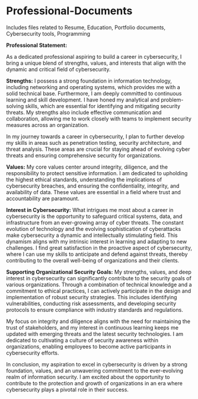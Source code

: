 # Professional-Documents
Includes files related to Resume, Education, Portfolio documents, Cybersecurity tools, Programming 

<B>Professional Statement:</B>

As a dedicated professional aspiring to build a career in cybersecurity, I bring a unique blend of strengths, values, and interests that align with the dynamic and critical field of cybersecurity.

<B>Strengths:</B>
I possess a strong foundation in information technology, including networking and operating systems, which provides me with a solid technical base. Furthermore, I am deeply committed to continuous learning and skill development. I have honed my analytical and problem-solving skills, which are essential for identifying and mitigating security threats. My strengths also include effective communication and collaboration, allowing me to work closely with teams to implement security measures across an organization.

In my journey towards a career in cybersecurity, I plan to further develop my skills in areas such as penetration testing, security architecture, and threat analysis. These areas are crucial for staying ahead of evolving cyber threats and ensuring comprehensive security for organizations.

<B>Values:</B>
My core values center around integrity, diligence, and the responsibility to protect sensitive information. I am dedicated to upholding the highest ethical standards, understanding the implications of cybersecurity breaches, and ensuring the confidentiality, integrity, and availability of data. These values are essential in a field where trust and accountability are paramount.

<B>Interest in Cybersecurity:</B>
What intrigues me most about a career in cybersecurity is the opportunity to safeguard critical systems, data, and infrastructure from an ever-growing array of cyber threats. The constant evolution of technology and the evolving sophistication of cyberattacks make cybersecurity a dynamic and intellectually stimulating field. This dynamism aligns with my intrinsic interest in learning and adapting to new challenges. I find great satisfaction in the proactive aspect of cybersecurity, where I can use my skills to anticipate and defend against threats, thereby contributing to the overall well-being of organizations and their clients.

<B>Supporting Organizational Security Goals:</B>
My strengths, values, and deep interest in cybersecurity can significantly contribute to the security goals of various organizations. Through a combination of technical knowledge and a commitment to ethical practices, I can actively participate in the design and implementation of robust security strategies. This includes identifying vulnerabilities, conducting risk assessments, and developing security protocols to ensure compliance with industry standards and regulations.

My focus on integrity and diligence aligns with the need for maintaining the trust of stakeholders, and my interest in continuous learning keeps me updated with emerging threats and the latest security technologies. I am dedicated to cultivating a culture of security awareness within organizations, enabling employees to become active participants in cybersecurity efforts.

In conclusion, my aspiration to excel in cybersecurity is driven by a strong foundation, values, and an unwavering commitment to the ever-evolving realm of information security. I am excited about the opportunity to contribute to the protection and growth of organizations in an era where cybersecurity plays a pivotal role in their success.




